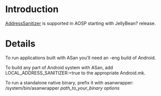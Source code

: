 # Introduction

[AddressSanitizer](AddressSanitizer.md) is supported in AOSP starting with JellyBean? release.

# Details

To run applications built with ASan you'll need an -eng build of Android.

To build any part of Android system with ASan, add LOCAL\_ADDRESS\_SANITIZER:=true to the appropriate Android.mk.

To run a standalone native binary, prefix it with asanwrapper: /system/bin/asanwrapper _path\_to\_your\_binary_ _options_